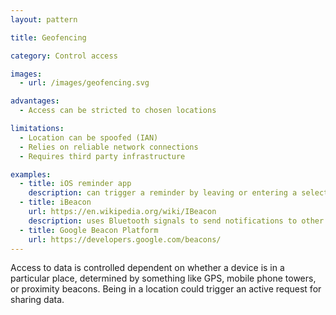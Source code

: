 ```yaml
---
layout: pattern

title: Geofencing

category: Control access

images:
  - url: /images/geofencing.svg

advantages:
  - Access can be stricted to chosen locations

limitations:
  - Location can be spoofed (IAN)
  - Relies on reliable network connections
  - Requires third party infrastructure 

examples:
  - title: iOS reminder app
    description: can trigger a reminder by leaving or entering a selected location
  - title: iBeacon
    url: https://en.wikipedia.org/wiki/IBeacon
    description: uses Bluetooth signals to send notifications to other compatible devices within range
  - title: Google Beacon Platform
    url: https://developers.google.com/beacons/
---
```


Access to data is controlled dependent on whether a device is in a particular place, determined by something like GPS, mobile phone towers, or proximity beacons. Being in a location could trigger an active request for sharing data.
